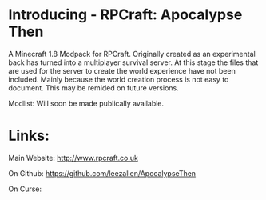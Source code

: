 # Introducing - RPCraft: Apocalypse Then
A Minecraft 1.8 Modpack for RPCraft. Originally created as an experimental back has turned into a multiplayer survival server. At this stage the files that are used for the server to create the world experience have not been included. Mainly because the world creation process is not easy to document. This may be remided on future versions.

Modlist:
Will soon be made publically available.

Links:
======

Main Website: http://www.rpcraft.co.uk

On Github: https://github.com/leezallen/ApocalypseThen

On Curse: <Still to add>
